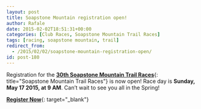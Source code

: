 ```yaml
---
layout: post
title: Soapstone Mountain registration open!
author: Rafale
date: 2015-02-02T18:51:31+00:00
categories: [Club Races, Soapstone Mountain Trail Races]
tags: [racing, soapstone mountain, trail]
redirect_from: 
  - /2015/02/02/soapstone-mountain-registration-open/
id: post-180
---
```


Registration for the [**30th Soapstone Mountain Trail Races**]({{site.baseurl}}/club-races/soapstone-mountain-trail-races.html){: title="Soapstone Mountain Trail Races"} is now open! Race day is **Sunday, May 17 2015, at 9 AM**. Can’t wait to see you all in the Spring!

[**Register Now**](https://ultrasignup.com/register.aspx?did=31510){: target="_blank"}
